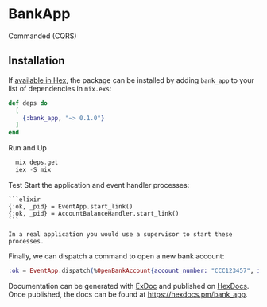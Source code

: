 # BankApp

Commanded (CQRS)

## Installation

If [available in Hex](https://hex.pm/docs/publish), the package can be installed
by adding `bank_app` to your list of dependencies in `mix.exs`:

```elixir
def deps do
  [
    {:bank_app, "~> 0.1.0"}
  ]
end
```

Run and Up
```elixir
  mix deps.get
  iex -S mix
```

Test
Start the application and event handler processes:

    ```elixir
    {:ok, _pid} = EventApp.start_link()
    {:ok, _pid} = AccountBalanceHandler.start_link()
    ```

    In a real application you would use a supervisor to start these processes.

Finally, we can dispatch a command to open a new bank account:

```elixir
:ok = EventApp.dispatch(%OpenBankAccount{account_number: "CCC123457", initial_balance: 2_000})
```



Documentation can be generated with [ExDoc](https://github.com/elixir-lang/ex_doc)
and published on [HexDocs](https://hexdocs.pm). Once published, the docs can
be found at <https://hexdocs.pm/bank_app>.

